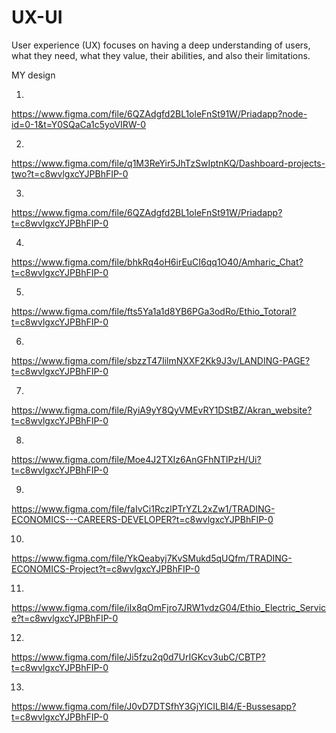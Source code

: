 # UX-UI
User experience (UX) focuses on having a deep understanding of users, what they need, what they value, their abilities, and also their limitations.


MY design 

1.
https://www.figma.com/file/6QZAdgfd2BL1oleFnSt91W/Priadapp?node-id=0-1&t=Y0SQaCa1c5yoVIRW-0

2.
https://www.figma.com/file/q1M3ReYir5JhTzSwIptnKQ/Dashboard-projects-two?t=c8wvlgxcYJPBhFIP-0

3.
https://www.figma.com/file/6QZAdgfd2BL1oleFnSt91W/Priadapp?t=c8wvlgxcYJPBhFIP-0

4.
https://www.figma.com/file/bhkRq4oH6irEuCI6qq1O40/Amharic_Chat?t=c8wvlgxcYJPBhFIP-0

5.
https://www.figma.com/file/fts5Ya1a1d8YB6PGa3odRo/Ethio_Totoral?t=c8wvlgxcYJPBhFIP-0


6.
https://www.figma.com/file/sbzzT47IilmNXXF2Kk9J3v/LANDING-PAGE?t=c8wvlgxcYJPBhFIP-0


7.
https://www.figma.com/file/RyiA9yY8QyVMEvRY1DStBZ/Akran_website?t=c8wvlgxcYJPBhFIP-0

8.
https://www.figma.com/file/Moe4J2TXIz6AnGFhNTlPzH/Ui?t=c8wvlgxcYJPBhFIP-0

9.
https://www.figma.com/file/faIvCi1RczlPTrYZL2xZw1/TRADING-ECONOMICS---CAREERS-DEVELOPER?t=c8wvlgxcYJPBhFIP-0

10.
https://www.figma.com/file/YkQeabyj7KvSMukd5qUQfm/TRADING-ECONOMICS-Project?t=c8wvlgxcYJPBhFIP-0

11.
https://www.figma.com/file/iIx8qOmFjro7JRW1vdzG04/Ethio_Electric_Service?t=c8wvlgxcYJPBhFIP-0

12.
https://www.figma.com/file/Ji5fzu2q0d7UrIGKcv3ubC/CBTP?t=c8wvlgxcYJPBhFIP-0

13.
https://www.figma.com/file/J0vD7DTSfhY3GjYlCILBl4/E-Bussesapp?t=c8wvlgxcYJPBhFIP-0
